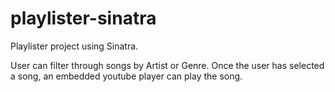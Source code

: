 playlister-sinatra
==================

Playlister project using Sinatra. 

User can filter through songs by Artist or Genre. Once the user has selected a song, an embedded youtube player can play the song. 
